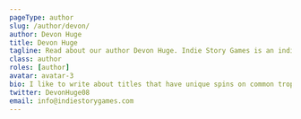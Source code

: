 ```yaml
---
pageType: author
slug: /author/devon/
author: Devon Huge
title: Devon Huge
tagline: Read about our author Devon Huge. Indie Story Games is an indie gaming website focused on games with stories to tell and the developers behind them.
class: author
roles: [author]
avatar: avatar-3
bio: I like to write about titles that have unique spins on common tropes in game design. To me, games are an under-appreciated art form, and a majority of its aspects have yet to be explored. Anyways, FIFA is the GOAT.
twitter: DevonHuge08
email: info@indiestorygames.com
---
```

